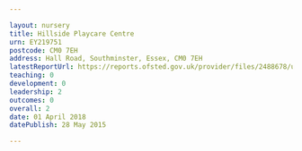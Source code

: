 ```yaml
---

layout: nursery
title: Hillside Playcare Centre
urn: EY219751
postcode: CM0 7EH
address: Hall Road, Southminster, Essex, CM0 7EH
latestReportUrl: https://reports.ofsted.gov.uk/provider/files/2488678/urn/EY219751.pdf
teaching: 0
development: 0
leadership: 2
outcomes: 0
overall: 2
date: 01 April 2018 
datePublish: 28 May 2015

---
```

